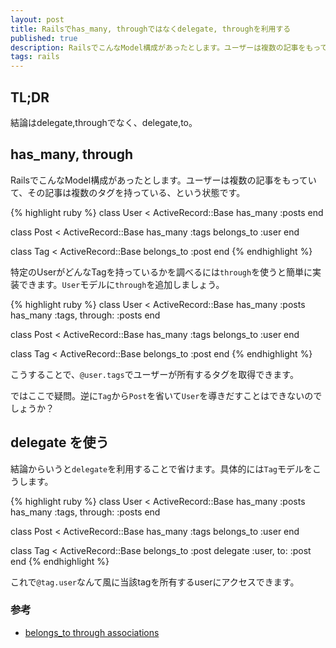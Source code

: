 ```yaml
---
layout: post
title: Railsでhas_many, throughではなくdelegate, throughを利用する
published: true
description: RailsでこんなModel構成があったとします。ユーザーは複数の記事をもっていて、その記事は複数のタグを持っている、という状態です。特定のUserがどんなTagを持っているかを調べるにはthroughを使うと簡単に実装できます。Userモデルにthroughを追加しましょう。
tags: rails
---
```


## TL;DR

結論はdelegate,throughでなく、delegate,to。

## has_many, through

RailsでこんなModel構成があったとします。ユーザーは複数の記事をもっていて、その記事は複数のタグを持っている、という状態です。

{% highlight ruby %}
class User < ActiveRecord::Base
  has_many :posts
end

class Post < ActiveRecord::Base
  has_many :tags
  belongs_to :user
end

class Tag < ActiveRecord::Base
  belongs_to :post
end
{% endhighlight %}

特定のUserがどんなTagを持っているかを調べるには`through`を使うと簡単に実装できます。`User`モデルに`through`を追加しましょう。

{% highlight ruby %}
class User < ActiveRecord::Base
  has_many :posts
  has_many :tags, through: :posts
end

class Post < ActiveRecord::Base
  has_many :tags
  belongs_to :user
end

class Tag < ActiveRecord::Base
  belongs_to :post
end
{% endhighlight %}

こうすることで、`@user.tags`でユーザーが所有するタグを取得できます。

ではここで疑問。逆に`Tag`から`Post`を省いて`User`を導きだすことはできないのでしょうか？

## delegate を使う

結論からいうと`delegate`を利用することで省けます。具体的には`Tag`モデルをこうします。

{% highlight ruby %}
class User < ActiveRecord::Base
  has_many :posts
  has_many :tags, through: :posts
end

class Post < ActiveRecord::Base
  has_many :tags
  belongs_to :user
end

class Tag < ActiveRecord::Base
  belongs_to :post
  delegate :user, to: :post
end
{% endhighlight %}

これで`@tag.user`なんて風に当該tagを所有するuserにアクセスできます。

### 参考
* [belongs_to through associations](http://stackoverflow.com/questions/4021322/belongs-to-through-associations)
